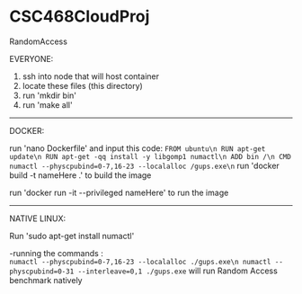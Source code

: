 # CSC468CloudProj
RandomAccess

EVERYONE:
1. ssh into node that will host container
2. locate these files (this directory)
3. run 'mkdir bin'
4. run 'make all'
---------------------------------------------------------------------------------------------------------------------------------------------------------------------------
DOCKER:

 run 'nano Dockerfile' and input this code:
      ```
      FROM ubuntu\n
      RUN apt-get update\n
      RUN apt-get -qq install -y libgomp1 numactl\n
      ADD bin /\n
      CMD numactl --physcpubind=0-7,16-23 --localalloc /gups.exe\n
      ```
 run 'docker build -t nameHere .'  to build the image 
 
 run 'docker run -it --privileged nameHere' to run the image

---------------------------------------------------------------------------------------------------------------------------------------------------------------------------
NATIVE LINUX:

Run 'sudo apt-get install numactl'

-running the commands :   
                       ```numactl --physcpubind=0-7,16-23 --localalloc ./gups.exe\n
                          numactl --physcpubind=0-31 --interleave=0,1 ./gups.exe```
will run Random Access benchmark natively
